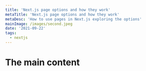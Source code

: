```yaml
---
title: 'Next.js page options and how they work'
metaTitle: 'Next.js page options and how they work'
metaDesc: 'How to use pages in Next.js exploring the options'
mainImage: /images/second.jpeg
date: '2021-09-22'
tags:
  - nextjs
---
```

# The main content
